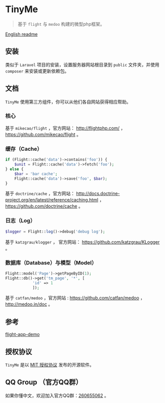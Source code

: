 # TinyMe

>   基于 `flight` 与 `medoo` 构建的微型php框架。

[English readme](README.md)

## 安装

类似于 `Laravel` 项目的安装，设置服务器网站根目录到 `public` 文件夹，并使用 `composer` 来安装或更新依赖包。

## 文档

`TinyMe` 使用第三方组件，你可以从他们各自网站获得相应帮助。

### 核心

基于 `mikecao/flight` ，官方网站： http://flightphp.com/ ， https://github.com/mikecao/flight 。


### 缓存（Cache）

```php
if (Flight::cache('data')->contains('foo')) {
    $unit = Flight::cache('data')->fetch('foo');
} else {
    $bar = 'bar cache';
    Flight::cache('data')->save('foo', $bar);
}
```

基于 `doctrine/cache` ，官方网站： http://docs.doctrine-project.org/en/latest/reference/caching.html ， https://github.com/doctrine/cache 。

### 日志（Log）

```php
$logger = Flight::log()->debug('debug log');
```

基于 `katzgrau/klogger` ， 官方网站： https://github.com/katzgrau/KLogger 。


### 数据库（Database）与模型（Model）

```php
Flight::model('Page')->getPageByID(1);
Flight::db()->get('tm_page', '*', [
            'id' => 1
            ]);
```

基于 `catfan/medoo` ，官方网站 : https://github.com/catfan/medoo ， http://medoo.in/doc 。

## 参考

[flight-app-demo](https://github.com/xubodreamsky/flight-app-demo)

## 授权协议

`TinyMe` 是以 [MIT 授权协议](http://opensource.org/licenses/MIT) 发布的开源软件。

## QQ Group （官方QQ群）

如果你懂中文，欢迎加入官方QQ群：[260655062](http://shang.qq.com/wpa/qunwpa?idkey=c43a551e4bc0ff5c5051ec8f6d901ab21c1e89e3001d6cf0b0b4a28c0fa4d4f8) 。
